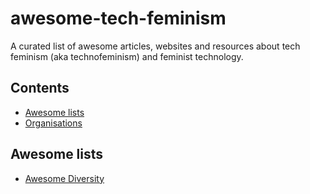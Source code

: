 # awesome-tech-feminism
A curated list of awesome articles, websites and resources about tech feminism (aka technofeminism) and feminist technology. 


## Contents

- [Awesome lists]()
- [Organisations]()

## Awesome lists
- [Awesome Diversity](https://github.com/folkswhocode/awesome-diversity)

